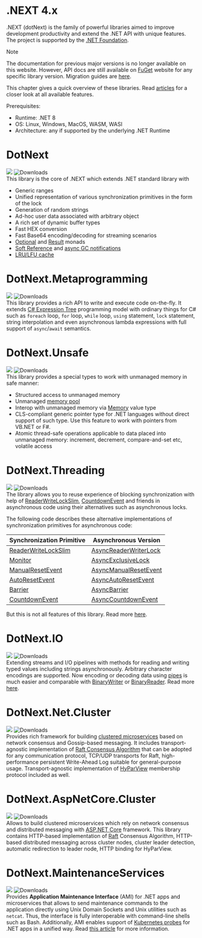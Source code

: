 .NEXT 4.x
====

.NEXT (dotNext) is the family of powerful libraries aimed to improve development productivity and extend the .NET API with unique features. The project is supported by the [.NET Foundation](https://dotnetfoundation.org).

> [!NOTE]
> The documentation for previous major versions is no longer available on this website. However, API docs are still available on [FuGet](https://www.fuget.org/) website for any specific library version. Migration guides are [here](./migration/index.md).

This chapter gives a quick overview of these libraries. Read [articles](./features/core/index.md) for a closer look at all available features.

Prerequisites:
* Runtime: .NET 8
* OS: Linux, Windows, MacOS, WASM, WASI
* Architecture: any if supported by the underlying .NET Runtime

# DotNext
<a href="https://www.nuget.org/packages/dotnext/absoluteLatest"><img src="https://img.shields.io/nuget/vpre/dotnext.svg?logo=NuGet"></a> ![Downloads](https://img.shields.io/nuget/dt/dotnext.svg)<br/>
This library is the core of .NEXT which extends .NET standard library with
  * Generic ranges
  * Unified representation of various synchronization primitives in the form of the lock
  * Generation of random strings
  * Ad-hoc user data associated with arbitrary object
  * A rich set of dynamic buffer types
  * Fast HEX conversion
  * Fast Base64 encoding/decoding for streaming scenarios
  * [Optional](features/core/optional.md) and [Result](features/core/result.md) monads
  * [Soft Reference](features/core/softref.md) and [async GC notifications](features/core/gcnotif.md)
  * [LRU/LFU cache](features/core/cache.md)

# DotNext.Metaprogramming
<a href="https://www.nuget.org/packages/dotnext.metaprogramming/absoluteLatest"><img src="https://img.shields.io/nuget/vpre/dotnext.metaprogramming.svg?logo=NuGet"></a>  ![Downloads](https://img.shields.io/nuget/dt/dotnext.metaprogramming.svg)<br/>
This library provides a rich API to write and execute code on-the-fly. It extends [C# Expression Tree](https://docs.microsoft.com/en-us/dotnet/csharp/programming-guide/concepts/expression-trees/) programming model with ordinary things for C# such as `foreach` loop, `for` loop, `while` loop, `using` statement, `lock` statement, string interpolation and even asynchronous lambda expressions with full support of `async`/`await` semantics.

# DotNext.Unsafe
<a href="https://www.nuget.org/packages/dotnext.unsafe/absoluteLatest"><img src="https://img.shields.io/nuget/vpre/dotnext.unsafe.svg?logo=NuGet"></a>  ![Downloads](https://img.shields.io/nuget/dt/dotnext.unsafe.svg)<br/>
This library provides a special types to work with unmanaged memory in safe manner:
* Structured access to unmanaged memory
* Unmanaged [memory pool](https://docs.microsoft.com/en-us/dotnet/api/system.buffers.memorypool-1)
* Interop with unmanaged memory via [Memory](https://docs.microsoft.com/en-us/dotnet/api/system.memory-1) value type
* CLS-compliant generic pointer type for .NET languages without direct support of such type. Use this feature to work with pointers from VB.NET or F#.
* Atomic thread-safe operations applicable to data placed into unmanaged memory: increment, decrement, compare-and-set etc, volatile access

# DotNext.Threading
<a href="https://www.nuget.org/packages/dotnext.threading/absoluteLatest"><img src="https://img.shields.io/nuget/vpre/dotnext.threading.svg?logo=NuGet"></a>  ![Downloads](https://img.shields.io/nuget/dt/dotnext.threading.svg)<br/>
The library allows you to reuse experience of blocking synchronization with help of [ReaderWriteLockSlim](https://docs.microsoft.com/en-us/dotnet/api/system.threading.readerwriterlockslim), [CountdownEvent](https://docs.microsoft.com/en-us/dotnet/api/system.threading.countdownevent) and friends in asynchronous code using their alternatives such as asynchronous locks.

The following code describes these alternative implementations of synchronization primitives for asynchronous code:

| Synchronization Primitive | Asynchronous Version |
| ---- | ---- |
| [ReaderWriteLockSlim](https://docs.microsoft.com/en-us/dotnet/api/system.threading.readerwriterlockslim) | [AsyncReaderWriterLock](xref:DotNext.Threading.AsyncReaderWriterLock) |
| [Monitor](https://docs.microsoft.com/en-us/dotnet/api/system.threading.monitor) | [AsyncExclusiveLock](xref:DotNext.Threading.AsyncExclusiveLock)
| [ManualResetEvent](https://docs.microsoft.com/en-us/dotnet/api/system.threading.manualresetevent) | [AsyncManualResetEvent](xref:DotNext.Threading.AsyncManualResetEvent)
| [AutoResetEvent](https://docs.microsoft.com/en-us/dotnet/api/system.threading.autoresetevent) | [AsyncAutoResetEvent](xref:DotNext.Threading.AsyncAutoResetEvent)
| [Barrier](https://docs.microsoft.com/en-us/dotnet/api/system.threading.barrier) | [AsyncBarrier](xref:DotNext.Threading.AsyncBarrier)
| [CountdownEvent](https://docs.microsoft.com/en-us/dotnet/api/system.threading.countdownevent) | [AsyncCountdownEvent](xref:DotNext.Threading.AsyncCountdownEvent)

But this is not all features of this library. Read more [here](features/threading/index.md).

# DotNext.IO
<a href="https://www.nuget.org/packages/dotnext.io/absoluteLatest"><img src="https://img.shields.io/nuget/vpre/dotnext.io.svg?logo=NuGet"></a>  ![Downloads](https://img.shields.io/nuget/dt/dotnext.io.svg)<br/>
Extending streams and I/O pipelines with methods for reading and writing typed values including strings asynchronously. Arbitrary character encodings are supported. Now encoding or decoding data using [pipes](https://docs.microsoft.com/en-us/dotnet/api/system.io.pipelines.pipe) is much easier and comparable with [BinaryWriter](https://docs.microsoft.com/en-us/dotnet/api/system.io.binarywriter) or [BinaryReader](https://docs.microsoft.com/en-us/dotnet/api/system.io.binaryreader). Read more [here](features/io/index.md).

# DotNext.Net.Cluster
<a href="https://www.nuget.org/packages/dotnext.net.cluster/absoluteLatest"><img src="https://img.shields.io/nuget/vpre/dotnext.net.cluster.svg?logo=NuGet"></a>  ![Downloads](https://img.shields.io/nuget/dt/dotnext.net.cluster.svg)<br/>
Provides rich framework for building [clustered microservices](https://en.wikipedia.org/wiki/Computer_cluster) based on network consensus and Gossip-based messaging. It includes transport-agnostic implementation of [Raft Consensus Algorithm](https://raft.github.io/) that can be adopted for any communication protocol, TCP/UDP transports for Raft, high-performance persistent Write-Ahead Log suitable for general-purpose usage. Transport-agnostic implementation of [HyParView](https://asc.di.fct.unl.pt/~jleitao/pdf/dsn07-leitao.pdf) membership protocol included as well.

# DotNext.AspNetCore.Cluster
<a href="https://www.nuget.org/packages/dotnext.aspnetcore.cluster/absoluteLatest"><img src="https://img.shields.io/nuget/vpre/dotnext.aspnetcore.cluster.svg?logo=NuGet"></a>  ![Downloads](https://img.shields.io/nuget/dt/dotnext.aspnetcore.cluster.svg)<br/>
Allows to build clustered microservices which rely on network consensus and distributed messaging with [ASP.NET Core](https://docs.microsoft.com/en-us/aspnet/core/) framework. This library contains HTTP-based implementation of [Raft](https://raft.github.io/) Consensus Algorithm, HTTP-based distributed messaging across cluster nodes, cluster leader detection, automatic redirection to leader node, HTTP binding for HyParView.

# DotNext.MaintenanceServices
<a href="https://www.nuget.org/packages/dotnext.maintenanceservices/absoluteLatest"><img src="https://img.shields.io/nuget/vpre/dotnext.maintenanceservices.svg?logo=NuGet"></a>  ![Downloads](https://img.shields.io/nuget/dt/dotnext.maintenanceservices.svg)<br/>
Provides **Application Maintenance Interface** (AMI) for .NET apps and microservices that allows to send maintenance commands to the application directly using Unix Domain Sockets and Unix utilities such as `netcat`. Thus, the interface is fully interoperable with command-line shells such as Bash. Additionally, AMI enables support of [Kubernetes probes](https://kubernetes.io/docs/tasks/configure-pod-container/configure-liveness-readiness-startup-probes) for .NET apps in a unified way. Read [this article](./features/ami/index.md) for more information.